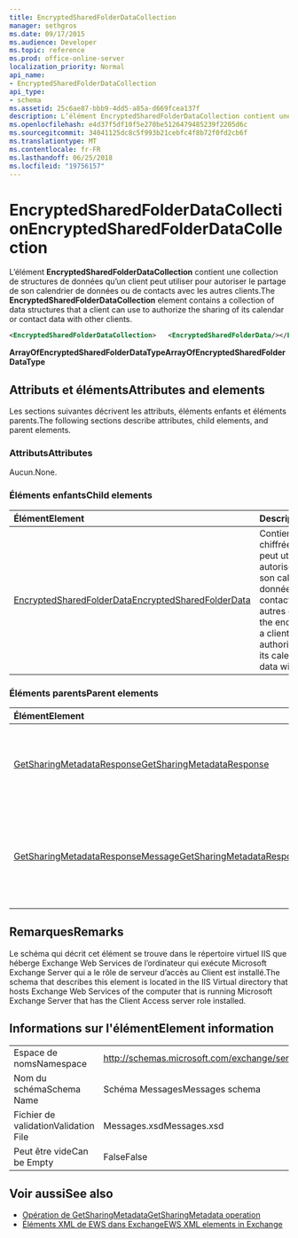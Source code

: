 ```yaml
---
title: EncryptedSharedFolderDataCollection
manager: sethgros
ms.date: 09/17/2015
ms.audience: Developer
ms.topic: reference
ms.prod: office-online-server
localization_priority: Normal
api_name:
- EncryptedSharedFolderDataCollection
api_type:
- schema
ms.assetid: 25c6ae87-bbb9-4dd5-a85a-d669fcea137f
description: L’élément EncryptedSharedFolderDataCollection contient une collection de structures de données qu’un client peut utiliser pour autoriser le partage de son calendrier de données ou de contacts avec les autres clients.
ms.openlocfilehash: e4d37f5df10f5e270be5126479485239f2205d6c
ms.sourcegitcommit: 34041125dc8c5f993b21cebfc4f8b72f0fd2cb6f
ms.translationtype: MT
ms.contentlocale: fr-FR
ms.lasthandoff: 06/25/2018
ms.locfileid: "19756157"
---
```

# <a name="encryptedsharedfolderdatacollection"></a><span data-ttu-id="3e0c0-103">EncryptedSharedFolderDataCollection</span><span class="sxs-lookup"><span data-stu-id="3e0c0-103">EncryptedSharedFolderDataCollection</span></span>

<span data-ttu-id="3e0c0-104">L’élément **EncryptedSharedFolderDataCollection** contient une collection de structures de données qu’un client peut utiliser pour autoriser le partage de son calendrier de données ou de contacts avec les autres clients.</span><span class="sxs-lookup"><span data-stu-id="3e0c0-104">The **EncryptedSharedFolderDataCollection** element contains a collection of data structures that a client can use to authorize the sharing of its calendar or contact data with other clients.</span></span> 
  
```xml
<EncryptedSharedFolderDataCollection>   <EncryptedSharedFolderData/></EncryptedSharedFolderDataCollection>
```

 <span data-ttu-id="3e0c0-105">**ArrayOfEncryptedSharedFolderDataType**</span><span class="sxs-lookup"><span data-stu-id="3e0c0-105">**ArrayOfEncryptedSharedFolderDataType**</span></span>
## <a name="attributes-and-elements"></a><span data-ttu-id="3e0c0-106">Attributs et éléments</span><span class="sxs-lookup"><span data-stu-id="3e0c0-106">Attributes and elements</span></span>

<span data-ttu-id="3e0c0-107">Les sections suivantes décrivent les attributs, éléments enfants et éléments parents.</span><span class="sxs-lookup"><span data-stu-id="3e0c0-107">The following sections describe attributes, child elements, and parent elements.</span></span>
  
### <a name="attributes"></a><span data-ttu-id="3e0c0-108">Attributs</span><span class="sxs-lookup"><span data-stu-id="3e0c0-108">Attributes</span></span>

<span data-ttu-id="3e0c0-109">Aucun.</span><span class="sxs-lookup"><span data-stu-id="3e0c0-109">None.</span></span>
  
### <a name="child-elements"></a><span data-ttu-id="3e0c0-110">Éléments enfants</span><span class="sxs-lookup"><span data-stu-id="3e0c0-110">Child elements</span></span>

|<span data-ttu-id="3e0c0-111">**Élément**</span><span class="sxs-lookup"><span data-stu-id="3e0c0-111">**Element**</span></span>|<span data-ttu-id="3e0c0-112">**Description**</span><span class="sxs-lookup"><span data-stu-id="3e0c0-112">**Description**</span></span>|
|:-----|:-----|
|[<span data-ttu-id="3e0c0-113">EncryptedSharedFolderData</span><span class="sxs-lookup"><span data-stu-id="3e0c0-113">EncryptedSharedFolderData</span></span>](encryptedsharedfolderdata.md) <br/> |<span data-ttu-id="3e0c0-114">Contient les données chiffrées qu’un client peut utiliser pour autoriser le partage de son calendrier de données ou de contacts avec les autres clients.</span><span class="sxs-lookup"><span data-stu-id="3e0c0-114">Contains the encrypted data that a client can use to authorize the sharing of its calendar or contact data with other clients.</span></span>  <br/> |
   
### <a name="parent-elements"></a><span data-ttu-id="3e0c0-115">Éléments parents</span><span class="sxs-lookup"><span data-stu-id="3e0c0-115">Parent elements</span></span>

|<span data-ttu-id="3e0c0-116">**Élément**</span><span class="sxs-lookup"><span data-stu-id="3e0c0-116">**Element**</span></span>|<span data-ttu-id="3e0c0-117">**Description**</span><span class="sxs-lookup"><span data-stu-id="3e0c0-117">**Description**</span></span>|
|:-----|:-----|
|[<span data-ttu-id="3e0c0-118">GetSharingMetadataResponse</span><span class="sxs-lookup"><span data-stu-id="3e0c0-118">GetSharingMetadataResponse</span></span>](getsharingmetadataresponse.md) <br/> |<span data-ttu-id="3e0c0-119">Définit une réponse à une demande de [Opération de GetSharingMetadata](getsharingmetadata-operation.md) .</span><span class="sxs-lookup"><span data-stu-id="3e0c0-119">Defines a response to a [GetSharingMetadata operation](getsharingmetadata-operation.md) request.</span></span>  <br/> |
|[<span data-ttu-id="3e0c0-120">GetSharingMetadataResponseMessage</span><span class="sxs-lookup"><span data-stu-id="3e0c0-120">GetSharingMetadataResponseMessage</span></span>](getsharingmetadataresponsemessage.md) <br/> |<span data-ttu-id="3e0c0-121">Contient l'état et les résultats d'une demande unique [Opération de GetSharingMetadata](getsharingmetadata-operation.md) .</span><span class="sxs-lookup"><span data-stu-id="3e0c0-121">Contains the status and result of a single [GetSharingMetadata operation](getsharingmetadata-operation.md) request.</span></span>  <br/> |
   
## <a name="remarks"></a><span data-ttu-id="3e0c0-122">Remarques</span><span class="sxs-lookup"><span data-stu-id="3e0c0-122">Remarks</span></span>

<span data-ttu-id="3e0c0-123">Le schéma qui décrit cet élément se trouve dans le répertoire virtuel IIS que héberge Exchange Web Services de l’ordinateur qui exécute Microsoft Exchange Server qui a le rôle de serveur d’accès au Client est installé.</span><span class="sxs-lookup"><span data-stu-id="3e0c0-123">The schema that describes this element is located in the IIS Virtual directory that hosts Exchange Web Services of the computer that is running Microsoft Exchange Server that has the Client Access server role installed.</span></span>
  
## <a name="element-information"></a><span data-ttu-id="3e0c0-124">Informations sur l'élément</span><span class="sxs-lookup"><span data-stu-id="3e0c0-124">Element information</span></span>

|||
|:-----|:-----|
|<span data-ttu-id="3e0c0-125">Espace de noms</span><span class="sxs-lookup"><span data-stu-id="3e0c0-125">Namespace</span></span>  <br/> |http://schemas.microsoft.com/exchange/services/2006/messages  <br/> |
|<span data-ttu-id="3e0c0-126">Nom du schéma</span><span class="sxs-lookup"><span data-stu-id="3e0c0-126">Schema Name</span></span>  <br/> |<span data-ttu-id="3e0c0-127">Schéma Messages</span><span class="sxs-lookup"><span data-stu-id="3e0c0-127">Messages schema</span></span>  <br/> |
|<span data-ttu-id="3e0c0-128">Fichier de validation</span><span class="sxs-lookup"><span data-stu-id="3e0c0-128">Validation File</span></span>  <br/> |<span data-ttu-id="3e0c0-129">Messages.xsd</span><span class="sxs-lookup"><span data-stu-id="3e0c0-129">Messages.xsd</span></span>  <br/> |
|<span data-ttu-id="3e0c0-130">Peut être vide</span><span class="sxs-lookup"><span data-stu-id="3e0c0-130">Can be Empty</span></span>  <br/> |<span data-ttu-id="3e0c0-131">False</span><span class="sxs-lookup"><span data-stu-id="3e0c0-131">False</span></span>  <br/> |
   
## <a name="see-also"></a><span data-ttu-id="3e0c0-132">Voir aussi</span><span class="sxs-lookup"><span data-stu-id="3e0c0-132">See also</span></span>

- [<span data-ttu-id="3e0c0-133">Opération de GetSharingMetadata</span><span class="sxs-lookup"><span data-stu-id="3e0c0-133">GetSharingMetadata operation</span></span>](getsharingmetadata-operation.md)
- [<span data-ttu-id="3e0c0-134">Éléments XML de EWS dans Exchange</span><span class="sxs-lookup"><span data-stu-id="3e0c0-134">EWS XML elements in Exchange</span></span>](ews-xml-elements-in-exchange.md)

